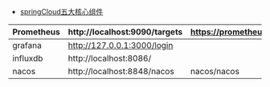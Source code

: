 

-  [springCloud五大核心组件](https://blog.csdn.net/weixin_41217541/article/details/104718834)







| Prometheus | http://localhost:9090/targets | https://prometheus.io/download/ |
| ---------- | ----------------------------- | ------------------------------- |
| grafana    | http://127.0.0.1:3000/login   |                                 |
| influxdb   | http://localhost:8086/        |                                 |
| nacos      | http://localhost:8848/nacos   | nacos/nacos                     |


